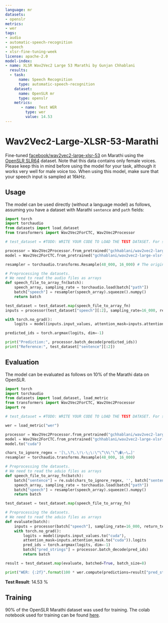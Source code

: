 ```yaml
---
language: mr
datasets:
- openslr
metrics:
- wer
tags:
- audio
- automatic-speech-recognition
- speech
- xlsr-fine-tuning-week
license: apache-2.0
model-index:
- name: XLSR Wav2Vec2 Large 53 Marathi by Gunjan Chhablani
  results:
  - task: 
      name: Speech Recognition
      type: automatic-speech-recognition
    dataset:
      name: OpenSLR mr
      type: openslr
    metrics:
       - name: Test WER
         type: wer
         value: 14.53
---
```


# Wav2Vec2-Large-XLSR-53-Marathi

Fine-tuned [facebook/wav2vec2-large-xlsr-53](https://huggingface.co/facebook/wav2vec2-large-xlsr-53) on Marathi using the [OpenSLR SLR64](http://openslr.org/64/) dataset. Note that this data contains only female voices. Please keep this in mind before using the model for your task, although it works very well for male voice too. When using this model, make sure that your speech input is sampled at 16kHz. 

## Usage

The model can be used directly (without a language model) as follows, assuming you have a dataset with Marathi `sentence` and `path` fields:

```python
import torch
import torchaudio
from datasets import load_dataset
from transformers import Wav2Vec2ForCTC, Wav2Vec2Processor

# test_dataset = #TODO: WRITE YOUR CODE TO LOAD THE TEST DATASET. For sample see the Colab link in Training Section.

processor = Wav2Vec2Processor.from_pretrained("gchhablani/wav2vec2-large-xlsr-mr")
model = Wav2Vec2ForCTC.from_pretrained("gchhablani/wav2vec2-large-xlsr-mr")

resampler = torchaudio.transforms.Resample(48_000, 16_000) # The original data was with 48,000 sampling rate. You can change it according to your input.

# Preprocessing the datasets.
# We need to read the audio files as arrays
def speech_file_to_array_fn(batch):
    speech_array, sampling_rate = torchaudio.load(batch["path"])
    batch["speech"] = resampler(speech_array).squeeze().numpy()
    return batch

test_dataset = test_dataset.map(speech_file_to_array_fn)
inputs = processor(test_dataset["speech"][:2], sampling_rate=16_000, return_tensors="pt", padding=True)

with torch.no_grad():
    logits = model(inputs.input_values, attention_mask=inputs.attention_mask).logits

predicted_ids = torch.argmax(logits, dim=-1)

print("Prediction:", processor.batch_decode(predicted_ids))
print("Reference:", test_dataset["sentence"][:2])
```


## Evaluation

The model can be evaluated as follows on 10% of the Marathi data on OpenSLR.

```python
import torch
import torchaudio
from datasets import load_dataset, load_metric
from transformers import Wav2Vec2ForCTC, Wav2Vec2Processor
import re

# test_dataset = #TODO: WRITE YOUR CODE TO LOAD THE TEST DATASET. For sample see the Colab link in Training Section.

wer = load_metric("wer")

processor = Wav2Vec2Processor.from_pretrained("gchhablani/wav2vec2-large-xlsr-mr")
model = Wav2Vec2ForCTC.from_pretrained("gchhablani/wav2vec2-large-xlsr-mr")
model.to("cuda")

chars_to_ignore_regex = '[\,\?\.\!\-\;\:\"\“\%\‘\”\�\–\…]'
resampler = torchaudio.transforms.Resample(48_000, 16_000)

# Preprocessing the datasets.
# We need to read the aduio files as arrays
def speech_file_to_array_fn(batch):
    batch["sentence"] = re.sub(chars_to_ignore_regex, '', batch["sentence"]).lower()
    speech_array, sampling_rate = torchaudio.load(batch["path"])
    batch["speech"] = resampler(speech_array).squeeze().numpy()
    return batch

test_dataset = test_dataset.map(speech_file_to_array_fn)

# Preprocessing the datasets.
# We need to read the aduio files as arrays
def evaluate(batch):
    inputs = processor(batch["speech"], sampling_rate=16_000, return_tensors="pt", padding=True)
    with torch.no_grad():
        logits = model(inputs.input_values.to("cuda"), 
        attention_mask=inputs.attention_mask.to("cuda")).logits
        pred_ids = torch.argmax(logits, dim=-1)
        batch["pred_strings"] = processor.batch_decode(pred_ids)
        return batch

result = test_dataset.map(evaluate, batched=True, batch_size=8)

print("WER: {:2f}".format(100 * wer.compute(predictions=result["pred_strings"], references=result["sentence"])))
```

**Test Result**: 14.53 %  

## Training

90% of the OpenSLR Marathi dataset was used for training.
The colab notebook used for training can be found [here](https://colab.research.google.com/drive/1_BbLyLqDUsXG3RpSULfLRjC6UY3RjwME?usp=sharing). 
